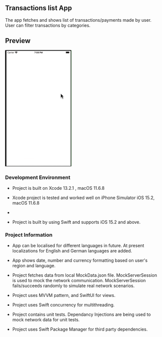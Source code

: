 ## Transactions list App

The app fetches and shows list of transactions/payments made by user. User can filter transactions by categories.

## Preview

![Alt Text](preview.gif)


### Development Environment

- Project is built on Xcode 13.2.1 , macOS 11.6.8

- Xcode project is tested and worked well on iPhone Simulator iOS 15.2, macOS 11.6.8
- 
- Project is built by using Swift and supports iOS 15.2 and above.


### Project Information

- App can be localised for different languages in future. At present localizations for English and German languages are added.

- App shows date, number and currency formatting based on user's region and language.

- Project fetches data from local MockData.json file. MockServerSession is used to mock the network communication. MockServerSession fails/succeeds randomly to simulate real network scenarios. 

- Project uses MVVM pattern, and SwiftUI for views. 

- Project uses Swift concurrency for multithreading.

- Project contains unit tests. Dependancy Injections are being used to mock network data for unit tests.

- Project uses Swift Package Manager for third party dependencies.






